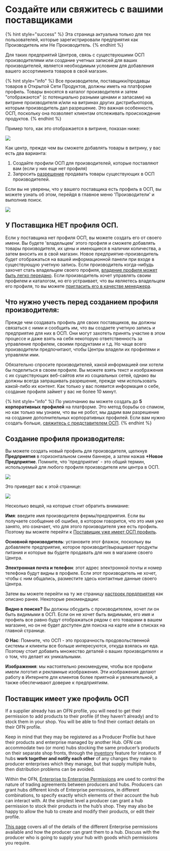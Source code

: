 # Создайте или свяжитесь с вашими поставщиками

{% hint style="success" %}
Эта страница актуальна только для тех пользователей, которые зарегистрировали предприятия как Производитель или Не Производитель.
{% endhint %}

Для таких предприятий Центров, связь с существуюшими ОСП производителями или создание учетных записей для ваших производителей, является необходимым условием для добавления вашего ассортимента товаров в свой магазин.

{% hint style="info" %}
Все производители, поставщики/продавцы товаров в Открытой Сети Продуктов, должны иметь на платформе профиль. Товары вносятся в каталог производителя и затем "отображаются" \(с потенциально разными ценами и запасами\) на витрине производителя и/или на витринах других дистрибьюторов, которым производитель дал разрешение. Это важная особенность ОСП, поскольку она позволяет клиентам отслеживать происхождение продуктов.
{% endhint %}

Пример того, как это отображается в витрине, показан ниже:

![](../../.gitbook/assets/producernote.png)

Как центр, прежде чем вы сможете добавлять товары в витрину, у вас есть два варианта:

1. Создайте профили ОСП для производителей, которые поставляют вам \(если у них еще нет профиля\)
2. Запросить [разрешение](enterprise-to-enterprise-permissions-e2es.md) продавать товары существующих в ОСП производителей.

Если вы не уверены, что у вашего поставщика есть профиль в ОСП, вы можете узнать об этом, перейдя в главное меню 'Производители' и выполнив поиск.

![](../../.gitbook/assets/searchproducer.jpg)

## У Поставщика НЕТ профиля ОСП.

Если у поставщика нет профиля ОСП, вы можете создать его от своего имени. Вы будете 'владельцем' этого профиля и сможете добавлять товары производителя, их цены и имеющиеся в наличии количества, а затем вносить их в свой магазин. Новое предприятие-производитель будет отображаться на вашей информационной панели при входе в существующую учетную запись. Если производитель когда-нибудь захочет стать владельцем своего профиля, [владение профиля может быть легко передано](transfer-ownership.md). Если производитель хочет управлять своим профилем и каталогом, но его устраивает, что вы являетесь владельцем его профиля, то вы можете [пригласить его в качестве менеджера](enterprise-settings.md#users).

## Что нужно учесть перед созданием профиля производителя:

Прежде чем создавать профиль для своих поставщиков, вы должны связаться с ними и сообщить им, что вы создаете учетную запись и предприятие для них в ОСП. Они могут захотеть принять участие в этом процессе и даже взять на себя некоторую ответственность за управление профилем, своими продуктами и т.д. Но чаще всего производители предпочитают, чтобы Центры владели их профилями и управляли ими.

Обязательно спросите производителей, какой информацией они хотели бы поделиться в своем профиле. Вы можете взять текст и изображения с их существующих веб-сайтов или из социальных сетей, однако вы должны всегда запрашивать разрешение, прежде чем использовать какой-либо их контент. Как только у вас появится информация о себе, создание профиля займет у вас не более 10 минут.

{% hint style="info" %}
По умолчанию вы можете создать до **5 корпоративных профилей** на платформе. Это метод борьбы со спамом, но как только мы узнаем, что вы не робот, мы дадим вам разрешение на создание дополнительных корпоративных профилей. Если вам нужно создать больше, [свяжитесь с представителем ОСП](https://about.openfoodnetwork.ru/contact/).
{% endhint %}

## Создание профиля производителя:

Вы можете создать новый профиль для производителя, щелкнув **Предприятия** в горизонтальном синем баннере, а затем нажав **+Новое Предприятие**. Помните, что 'предприятие' - это общий термин, используемый для любого профиля производителя или центра в ОСП.

![](../../.gitbook/assets/new-enterprise.png)

Это приведет вас к этой странице:

![](../../.gitbook/assets/newenterprise.jpg)

Несколько вещей, на которые стоит обратить внимание:

**Имя**: введите имя производителя фермы/предприятия. Если вы получаете сообщение об ошибке, в котором говорится, что это имя уже занято, это означает, что для этого производителя уже есть профиль. Поэтому вы можете перейти к [Поставищик уже имеет ОСП профиль](create-or-connect-with-your-supplying-producers.md#supplyingproducer).

**Основной производитель**: установите этот флажок, поскольку вы добавляете предприятие, которое производит/выращивает продукты питания и которые вы будете продавать для них в магазине своего Центра.

**Электронная почта и телефон**: этот адрес электронной почты и номер телефона будут видны в профиле. Если этот производитель не хочет, чтобы с ним общались, разместите здесь контактные данные своего Центра.

Затем вы можете перейти на ту же страницу [настроек предприятия](enterprise-settings.md) как описано ранее. Некоторые рекомендации:

**Видно в поиске?** Вы должны обсудить с производителем, хочет ли он быть видимыми в ОСП. Если он не хочет быть видимыми, его имя и профиль все равно будут отображаться рядом с его товарами в вашем магазине, но он не будет доступен для поиска на карте или в списках на главной странице.

**О Нас**: Помните, что ОСП - это прозрачность продовольственной системы и клиенты все больше интересуются, откуда взялась их еда. Поэтому стоит добавить множество деталей о ваших производителях и о том, что делает их уникальными.

**Изображения**: мы настоятельно рекомендуем, чтобы все профили имели логотип и рекламные изображения. Эти изображения делают работу в Интернете для клиентов более приятной и увлекательной, а также обеспечивают доверие к предприятиям.

## Поставщик имеет уже профиль ОСП

If a supplier already has an OFN profile, you will need to get their permission to add products to their profile \(if they haven’t already\) and to stock them in your shop. You will be able to find their contact details on their OFN profile.

Keep in mind that they may be registered as a Producer Profile but have their products and enterprise managed by another Hub. OFN can accommodate two \(or more\) hubs stocking the same producer’s products on their separate shop fronts, through the [inventory](../products-1/inventory-tool.md) feature for instance. If hubs **work together and notify each other** of any changes they make to producer enterprises which they manage, but that supply multiple hubs, then distribution problems can be avoided.

Within the OFN, [Enterprise to Enterprise Permissions](enterprise-to-enterprise-permissions-e2es.md) are used to control the nature of trading agreements between producers and hubs. Producers can grant hubs different kinds of Enterprise permissions, in different combinations, to specify exactly which elements of their account the hub can interact with. At the simplest level a producer can grant a hub permission to stock their products in the hub’s shop. They may also be happy to allow the hub to create and modify their products, or edit their profile.

[This page](enterprise-to-enterprise-permissions-e2es.md) covers all of the details of the different Enterprise permissions available and how the producer can grant them to a hub. Discuss with the producer who is going to supply your hub with goods which permissions you require.

